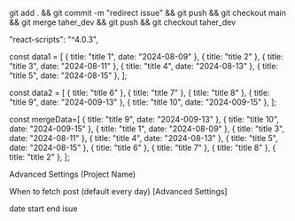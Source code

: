 <!-- Checkout and back -->

git add . && git commit -m "redirect issue" && git push && git checkout main && git merge taher_dev && git push && git checkout taher_dev

"react-scripts": "^4.0.3",

const data1 = [
{ title: "title 1", date: "2024-08-09" },
{ title: "title 2" },
{ title: "title 3", date: "2024-08-11" },
{ title: "title 4", date: "2024-08-13" },
{ title: "title 5", date: "2024-08-15" },
];

const data2 = [
{ title: "title 6" },
{ title: "title 7" },
{ title: "title 8" },
{ title: "title 9", date: "2024-009-13" },
{ title: "title 10", date: "2024-009-15" },
];

const mergeData=[
{ title: "title 9", date: "2024-009-13" },
{ title: "title 10", date: "2024-009-15" },
{ title: "title 1", date: "2024-08-09" },
{ title: "title 3", date: "2024-08-11" },
{ title: "title 4", date: "2024-08-13" },
{ title: "title 5", date: "2024-08-15" },
{ title: "title 6" },
{ title: "title 7" },
{ title: "title 8" },
{ title: "title 2" },
];

Advanced Settings (Project Name)

When to fetch post (default every day) [Advanced Settings]

date start end isue
